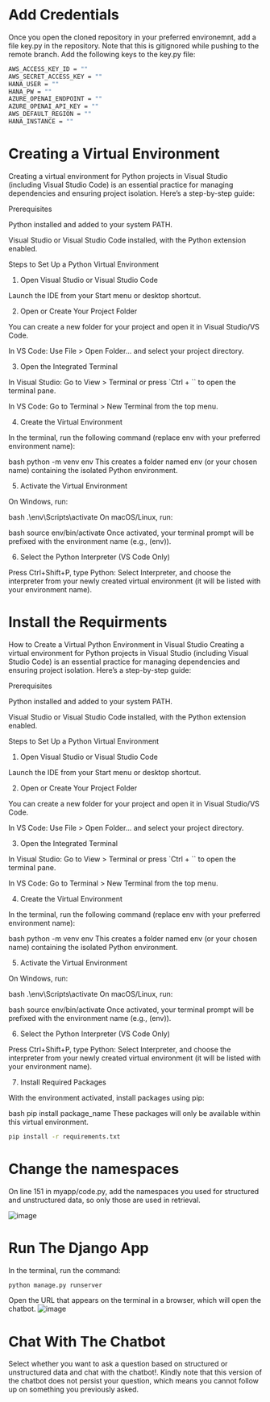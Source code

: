 # Add Credentials
Once you open the cloned repository in your preferred environemnt, add a file key.py in the repository. Note that this is gitignored while pushing to the remote branch. Add the following keys to the key.py file:

```bash
AWS_ACCESS_KEY_ID = ""
AWS_SECRET_ACCESS_KEY = ""
HANA_USER = ""
HANA_PW = ""
AZURE_OPENAI_ENDPOINT = ""
AZURE_OPENAI_API_KEY = ""
AWS_DEFAULT_REGION = ""
HANA_INSTANCE = ""
```

# Creating a Virtual Environment
Creating a virtual environment for Python projects in Visual Studio (including Visual Studio Code) is an essential practice for managing dependencies and ensuring project isolation. Here’s a step-by-step guide:

Prerequisites

Python installed and added to your system PATH.

Visual Studio or Visual Studio Code installed, with the Python extension enabled.

Steps to Set Up a Python Virtual Environment
1. Open Visual Studio or Visual Studio Code

Launch the IDE from your Start menu or desktop shortcut.

2. Open or Create Your Project Folder

You can create a new folder for your project and open it in Visual Studio/VS Code.

In VS Code: Use File > Open Folder... and select your project directory.

3. Open the Integrated Terminal

In Visual Studio: Go to View > Terminal or press `Ctrl + `` to open the terminal pane.

In VS Code: Go to Terminal > New Terminal from the top menu.

4. Create the Virtual Environment

In the terminal, run the following command (replace env with your preferred environment name):

bash
python -m venv env
This creates a folder named env (or your chosen name) containing the isolated Python environment.

5. Activate the Virtual Environment

On Windows, run:

bash
.\env\Scripts\activate
On macOS/Linux, run:

bash
source env/bin/activate
Once activated, your terminal prompt will be prefixed with the environment name (e.g., (env)).

6. Select the Python Interpreter (VS Code Only)

Press Ctrl+Shift+P, type Python: Select Interpreter, and choose the interpreter from your newly created virtual environment (it will be listed with your environment name).

# Install the Requirments
How to Create a Virtual Python Environment in Visual Studio
Creating a virtual environment for Python projects in Visual Studio (including Visual Studio Code) is an essential practice for managing dependencies and ensuring project isolation. Here’s a step-by-step guide:

Prerequisites

Python installed and added to your system PATH.

Visual Studio or Visual Studio Code installed, with the Python extension enabled.

Steps to Set Up a Python Virtual Environment
1. Open Visual Studio or Visual Studio Code

Launch the IDE from your Start menu or desktop shortcut.

2. Open or Create Your Project Folder

You can create a new folder for your project and open it in Visual Studio/VS Code.

In VS Code: Use File > Open Folder... and select your project directory.

3. Open the Integrated Terminal

In Visual Studio: Go to View > Terminal or press `Ctrl + `` to open the terminal pane.

In VS Code: Go to Terminal > New Terminal from the top menu.

4. Create the Virtual Environment

In the terminal, run the following command (replace env with your preferred environment name):

bash
python -m venv env
This creates a folder named env (or your chosen name) containing the isolated Python environment.

5. Activate the Virtual Environment

On Windows, run:

bash
.\env\Scripts\activate
On macOS/Linux, run:

bash
source env/bin/activate
Once activated, your terminal prompt will be prefixed with the environment name (e.g., (env)).

6. Select the Python Interpreter (VS Code Only)

Press Ctrl+Shift+P, type Python: Select Interpreter, and choose the interpreter from your newly created virtual environment (it will be listed with your environment name).

7. Install Required Packages

With the environment activated, install packages using pip:

bash
pip install package_name
These packages will only be available within this virtual environment.

```bash
pip install -r requirements.txt
```

# Change the namespaces

On line 151 in myapp/code.py, add the namespaces you used for structured and unstructured data, so only those are used in retrieval.

![image](https://github.com/user-attachments/assets/00980fbd-612f-4a93-8f89-10d3fd251ceb)

# Run The Django App

In the terminal, run the command:

```bash
python manage.py runserver
```
Open the URL that appears on the terminal in a browser, which will open the chatbot.
![image](https://github.com/user-attachments/assets/91e0325d-3de6-4d2c-b0b4-bb96052d65d0)

# Chat With The Chatbot
Select whether you want to ask a question based on structured or unstructured data and chat with the chatbot!. Kindly note that this version of the chatbot does not persist your question, which means you cannot follow up on something you previously asked.

